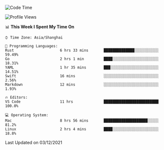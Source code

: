 <!--START_SECTION:waka-->
![Code Time](http://img.shields.io/badge/Code%20Time-760%20hrs%2037%20mins-blue)

![Profile Views](http://img.shields.io/badge/Profile%20Views-5-blue)

📊 **This Week I Spent My Time On** 

```text
⌚︎ Time Zone: Asia/Shanghai

💬 Programming Languages: 
Rust                     6 hrs 33 mins       ██████████████░░░░░░░░░░░   59.49% 
Go                       2 hrs 1 min         ████░░░░░░░░░░░░░░░░░░░░░   18.31% 
YAML                     1 hr 35 mins        ███░░░░░░░░░░░░░░░░░░░░░░   14.51% 
Swift                    16 mins             ░░░░░░░░░░░░░░░░░░░░░░░░░   2.56% 
Markdown                 12 mins             ░░░░░░░░░░░░░░░░░░░░░░░░░   1.93%

🔥 Editors: 
VS Code                  11 hrs              █████████████████████████   100.0%

💻 Operating System: 
Mac                      8 hrs 56 mins       ████████████████████░░░░░   81.2% 
Linux                    2 hrs 4 mins        ████░░░░░░░░░░░░░░░░░░░░░   18.8%

```


 Last Updated on 03/12/2021
<!--END_SECTION:waka-->
